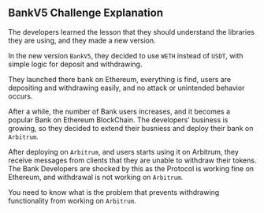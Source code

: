 ## BankV5 Challenge Explanation

The developers learned the lesson that they should understand the libraries they are using, and they made a new version.

In the new version `BankV5`, they decided to use `WETH` instead of `USDT`, with simple logic for deposit and withdrawing.

They launched there bank on Ethereum, everything is find, users are depositing and withdrawing easily, and no attack or unintended behavior occurs.

After a while, the number of Bank users increases, and it becomes a popular Bank on Ethereum BlockChain. The developers' business is growing, so they decided to extend their busniess and deploy their bank on `Arbitrum`.

After deploying on `Arbitrum`, and users starts using it on Arbitrum, they receive messages from clients that they are unable to withdraw their tokens. The Bank Developers are shocked by this as the Protocol is working fine on Ethereum, and withdrawal is not working on `Arbitrum`.

You need to know what is the problem that prevents withdrawing functionality from working on `Arbitrum`.
